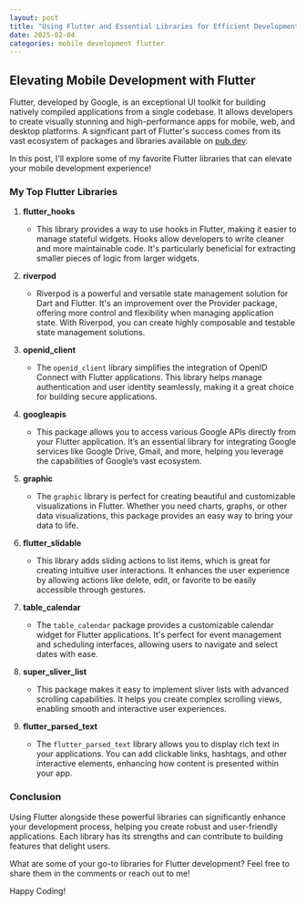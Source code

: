 ```yaml
---
layout: post
title: "Using Flutter and Essential Libraries for Efficient Development"
date: 2025-02-04
categories: mobile development flutter
---
```


## Elevating Mobile Development with Flutter

Flutter, developed by Google, is an exceptional UI toolkit for building natively compiled applications from a single codebase. It allows developers to create visually stunning and high-performance apps for mobile, web, and desktop platforms. A significant part of Flutter's success comes from its vast ecosystem of packages and libraries available on [pub.dev](https://pub.dev).

In this post, I'll explore some of my favorite Flutter libraries that can elevate your mobile development experience!

### My Top Flutter Libraries

1. **flutter_hooks**
   - This library provides a way to use hooks in Flutter, making it easier to manage stateful widgets. Hooks allow developers to write cleaner and more maintainable code. It's particularly beneficial for extracting smaller pieces of logic from larger widgets.

2. **riverpod**
   - Riverpod is a powerful and versatile state management solution for Dart and Flutter. It's an improvement over the Provider package, offering more control and flexibility when managing application state. With Riverpod, you can create highly composable and testable state management solutions.

3. **openid_client**
   - The `openid_client` library simplifies the integration of OpenID Connect with Flutter applications. This library helps manage authentication and user identity seamlessly, making it a great choice for building secure applications.

4. **googleapis**
   - This package allows you to access various Google APIs directly from your Flutter application. It’s an essential library for integrating Google services like Google Drive, Gmail, and more, helping you leverage the capabilities of Google’s vast ecosystem.

5. **graphic**
   - The `graphic` library is perfect for creating beautiful and customizable visualizations in Flutter. Whether you need charts, graphs, or other data visualizations, this package provides an easy way to bring your data to life.

6. **flutter_slidable**
   - This library adds sliding actions to list items, which is great for creating intuitive user interactions. It enhances the user experience by allowing actions like delete, edit, or favorite to be easily accessible through gestures.

7. **table_calendar**
   - The `table_calendar` package provides a customizable calendar widget for Flutter applications. It's perfect for event management and scheduling interfaces, allowing users to navigate and select dates with ease.

8. **super_sliver_list**
   - This package makes it easy to implement sliver lists with advanced scrolling capabilities. It helps you create complex scrolling views, enabling smooth and interactive user experiences.

9. **flutter_parsed_text**
   - The `flutter_parsed_text` library allows you to display rich text in your applications. You can add clickable links, hashtags, and other interactive elements, enhancing how content is presented within your app.

### Conclusion

Using Flutter alongside these powerful libraries can significantly enhance your development process, helping you create robust and user-friendly applications. Each library has its strengths and can contribute to building features that delight users.

What are some of your go-to libraries for Flutter development? Feel free to share them in the comments or reach out to me!

Happy Coding!